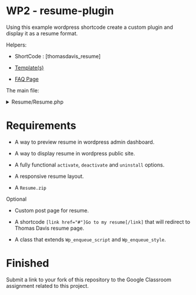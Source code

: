 # WP2 - resume-plugin

Using this example wordpress shortcode create a custom plugin and display it as a resume format.

Helpers:

* ShortCode : [thomasdavis_resume]

* [Template(s)](https://speckyboy.com/free-html-resume-templates/)

* [FAQ Page](https://www.monster.ca/career-advice/article/top-resume-questions)

The main file:

<details><summary>Resume/Resume.php</summary><br>

```
<?php 
defined( 'ABSPATH' ) or die( 'Nope, not accessing this' );

/*
Plugin Name: Thomas Davis Resume
Plugin URI:  https://github.com/jinolacson/WP2-resume-plugin
Description: Automates the creation of Thomas Davis resume from external api using shortcode.
Version:     1.0.0
Author:      Jino Lacson
Author URI:  https://boom.camp
License:     GPL2
License URI: https://www.gnu.org/licenses/gpl-2.0.html
*/

class Resume {

	/**
	 * External and point
	 * @var string
	 */
	private $url = "https://gist.githubusercontent.com/thomasdavis/c9dcfa1b37dec07fb2ee7f36d7278105/raw/eb7968eb551bee9e3136b420394549b9680439d4/resume.json";

	public function __construct()
	{
		/**
		 * Wordpress Hook to Register ShortCode and display custom menu
		 */
    	add_action('init', array($this,'register_shortcode'));     
    	add_action('admin_menu', array($this,'resume_menu'));

    	/**
    	 * Your Styles and Scripts
    	 */
    	add_action('admin_enqueue_scripts', array($this,'enqueue_admin_scripts_and_styles')); 
		add_action('wp_enqueue_scripts', array($this,'enqueue_public_scripts_and_styles'));  

	}

	/**
	 * Activation hook
	 */
	public function plugin_activate()
	{
		//Add any logic here
    	flush_rewrite_rules();
	}

	/**
	 * Deactivation hook
	 */
	public function plugin_deactivate()
	{
		//Add any logic here
    	flush_rewrite_rules();
	}

	/**
	 * Unistall Hook
	 */
	public function plugin_uninstall()
	{
		//Add any logic here
	}

	/**
	 * Custom Menus
	 */
	public function resume_menu()
	{    
		$page_title = 'Thomas Davis Resume';   
		$menu_title = 'Thomas Resume';   
		$capability = 'manage_options';   
		$menu_slug  = 'resume-page';   
		$function   =  array($this,'resume_main_menu');   
		$icon_url   = 'dashicons-media-code';   
		$position   = 4;    

	    add_menu_page(
	    	__($page_title), 
	    	__($menu_title),
	    	$capability,
	    	$menu_slug,
	    	$function,
	    	$icon_url,
	    	$position 
	   ); 

	   add_submenu_page(
	   	'resume-page', 
	   	__('Resume Faqs Title'), 
	   	__('Resume Faqs'), 
	   	'manage_options', 
	   	'resume-faq', 
	   	array($this,'resume_faq_menu')
	   );
	} 

	/**
	 * Preview of Resume Format
	 */
	public function resume_main_menu()
	{ 

		echo __("<h1>This is the preview of ".$this->fetch_api()->basics->name." Resume"."</h1>");

		try {

            /**
             * Complete your source code here..
             */
            
        } catch (Exception $e) {

            echo __('Caught exception: '.  $e->getMessage(). "\n");
        }

	}

	/**
	 * Frequently ask questions about resume
	 */
	public function resume_faq_menu()
	{
		echo __("<h1>Frequently ask Questions</h1>");

		/**
		 * Complete your source code here..
		 */
		
	}

	/**
	 * Fnction to register the shortcode
	 */
	public function register_shortcode()
	{
		add_shortcode('thomasdavis_resume', array($this,'display_resume'));
	}

	/**
	 * Function to display resume in public site
	 */
	public function display_resume()
	{

		echo __("<h2>".$this->fetch_api()->basics->name." Resume"."</h2>");

		/**
		 * Your code to display Thomas Davis Resume in Wordpress public site 
		 */
	}

	/**
	 * Function to enqueue scripts and styles
	 */
	public function enqueue_admin_scripts_and_styles()
	{

		/**
		 * Your external CSS and JS for wordpress backend dashboard
		 */
		
	}

	/**
	 * Function to enqueue scripts and styles
	 */
	public function enqueue_public_scripts_and_styles()
	{

		/**
		 * Your external CSS and JS for wordpress public site
		 */
		
	}

	/**
	 * Function to fetch external endpoint
	 */
	public function fetch_api()
	{
		$response = wp_remote_get($this->url);
        $data = json_decode($response['body']);
        return $data;
	}
}


if(class_exists("Resume"))
{
	$resume = new Resume();
}

/**
 * Settings of plugin
 */
register_activation_hook(__FILE__, array($resume,'plugin_activate'));     
register_deactivation_hook(__FILE__, array($resume,'plugin_deactivate')); 
register_uninstall_hook(__FILE__, 'plugin_uninstall');  
?>
```
</details>

# Requirements

* A way to preview resume in wordpress admin dashboard.

* A way to display resume in wordpress public site.

* A fully functional `activate`, `deactivate` and `uninstall` options.

* A responsive resume layout.

* A `Resume.zip`

Optional

* Custom post page for resume.

* A shortcode `[link href="#"]Go to my resume[/link]` that will redirect to Thomas Davis resume page.

* A class that extends `Wp_enqueue_script` and `Wp_enqueue_style`.

# Finished

Submit a link to your fork of this repository to the Google Classroom assignment related to this project.
